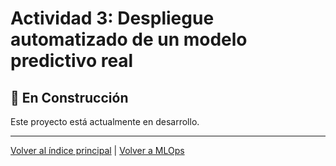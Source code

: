 # Actividad 3: Despliegue automatizado de un modelo predictivo real

## 🚧 En Construcción

Este proyecto está actualmente en desarrollo.

---

[Volver al índice principal](../../README.md) | [Volver a MLOps](../README.md)
